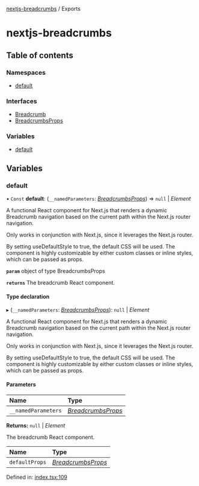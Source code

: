 [nextjs-breadcrumbs](README.md) / Exports

# nextjs-breadcrumbs

## Table of contents

### Namespaces

- [default](modules/default.md)

### Interfaces

- [Breadcrumb](interfaces/breadcrumb.md)
- [BreadcrumbsProps](interfaces/breadcrumbsprops.md)

### Variables

- [default](modules.md#default)

## Variables

### default

• `Const` **default**: (`__namedParameters`: [*BreadcrumbsProps*](interfaces/breadcrumbsprops.md)) => ``null`` \| *Element*

A functional React component for Next.js that renders a dynamic Breadcrumb navigation
based on the current path within the Next.js router navigation.

Only works in conjunction with Next.js, since it leverages the Next.js router.

By setting useDefaultStyle to true, the default CSS will be used.
The component is highly customizable by either custom classes or
inline styles, which can be passed as props.

**`param`** object of type BreadcrumbsProps

**`returns`** The breadcrumb React component.

#### Type declaration

▸ (`__namedParameters`: [*BreadcrumbsProps*](interfaces/breadcrumbsprops.md)): ``null`` \| *Element*

A functional React component for Next.js that renders a dynamic Breadcrumb navigation
based on the current path within the Next.js router navigation.

Only works in conjunction with Next.js, since it leverages the Next.js router.

By setting useDefaultStyle to true, the default CSS will be used.
The component is highly customizable by either custom classes or
inline styles, which can be passed as props.

#### Parameters

| Name | Type |
| :------ | :------ |
| `__namedParameters` | [*BreadcrumbsProps*](interfaces/breadcrumbsprops.md) |

**Returns:** ``null`` \| *Element*

The breadcrumb React component.

| Name | Type |
| :------ | :------ |
| `defaultProps` | [*BreadcrumbsProps*](interfaces/breadcrumbsprops.md) |

Defined in: [index.tsx:109](https://github.com/NiklasMencke/nextjs-breadcrumbs/blob/40dc4f0/src/index.tsx#L109)
